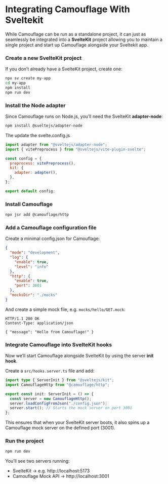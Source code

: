 # Integrating Camouflage With Sveltekit

While Camouflage can be run as a standalone project, it can just as seamlessly be integrated into a **SvelteKit** project allowing you to maintain a single project and start up Camouflage alongside your Sveltekit app.

### Create a new SvelteKit project

If you don’t already have a SvelteKit project, create one:

```bash
npx sv create my-app
cd my-app
npm install
npm run dev
```

### Install the Node adapter

Since Camouflage runs on Node.js, you’ll need the SvelteKit **adapter-node**:

```bash
npm install @sveltejs/adapter-node
```

The update the svelte.config.js

```js
import adapter from "@sveltejs/adapter-node";
import { vitePreprocess } from "@sveltejs/vite-plugin-svelte";

const config = {
  preprocess: vitePreprocess(),
  kit: {
    adapter: adapter(),
  },
};

export default config;
```

### Install Camouflage

```bash
npx jsr add @camouflage/http
```

### Add a Camouflage configuration file

Create a minimal config.json for Camouflage:

```json
{
  "mode": "development",
  "log": {
    "enable": true,
    "level": "info"
  },
  "http": {
    "enable": true,
    "port": 3001
  },
  "mocksDir": "./mocks"
}
```

And create a simple mock file, e.g. `mocks/hello/GET.mock`:

```http
HTTP/1.1 200 OK
Content-Type: application/json

{ "message": "Hello from Camouflage!" }
```

### Integrate Camouflage into SvelteKit hooks

Now we’ll start Camouflage alongside SvelteKit by using the server **init hook**.

Create a `src/hooks.server.ts` file and add:

```ts
import type { ServerInit } from "@sveltejs/kit";
import CamouflageHttp from "@camouflage/http";

export const init: ServerInit = () => {
  const server = new CamouflageHttp();
  server.loadConfigFromJson("./config.json");
  server.start(); // Starts the mock server on port 3001
};
```

This ensures that when your SvelteKit server boots, it also spins up a Camouflage mock server on the defined port (3001).

### Run the project

```bash
npm run dev
```

You’ll see two servers running:

- SvelteKit → e.g. http://localhost:5173
- Camouflage Mock API → http://localhost:3001
